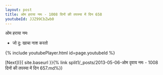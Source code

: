 ```yaml
---
layout: post
title: ओम हराया नमः - 1008 दिनों की तपस्या में दिन 658
youtubeId: JJZ99CbZwb0
---
```

 
 
 ओम हराया नमः  
 
 -  जो दु: खाचा नाश करतो 
 
  
 
  
 
 
 
 
 
 


{% include youtubePlayer.html id=page.youtubeId %}
 
[Next]({{ site.baseurl }}{% link  split1/_posts/2013-05-06-ओम दृवाय नमः - 1008 दिनों की तपस्या में दिन 657.md%})
 
